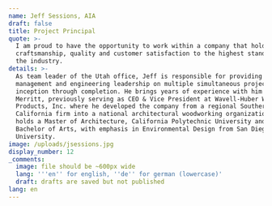```yaml
---
name: Jeff Sessions, AIA
draft: false
title: Project Principal
quote: >-
  I am proud to have the opportunity to work within a company that holds
  craftsmanship, quality and customer satisfaction to the highest standards in
  the industry.
details: >-
  As team leader of the Utah office, Jeff is responsible for providing project
  management and engineering leadership on multiple simultaneous projects from
  inception through completion. He brings years of experience with him to
  Merritt, previously serving as CEO & Vice President at Wavell-Huber Wood
  Products, Inc. where he developed the company from a regional Southern
  California firm into a national architectural woodworking organization.Jeff
  holds a Master of Architecture, California Polytechnic University and a
  Bachelor of Arts, with emphasis in Environmental Design from San Diego State
  University.
image: /uploads/jsessions.jpg
display_number: 12
_comments:
  image: file should be ~600px wide
  lang: '''en'' for english, ''de'' for german (lowercase)'
  draft: drafts are saved but not published
lang: en
---
```


